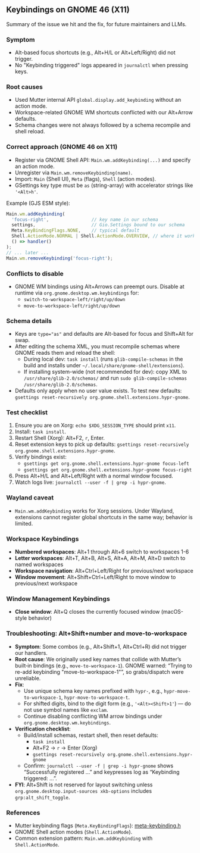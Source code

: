 ## Keybindings on GNOME 46 (X11)

Summary of the issue we hit and the fix, for future maintainers and LLMs.

### Symptom
- Alt-based focus shortcuts (e.g., Alt+H/L or Alt+Left/Right) did not trigger.
- No "Keybinding triggered" logs appeared in `journalctl` when pressing keys.

### Root causes
- Used Mutter internal API `global.display.add_keybinding` without an action mode.
- Workspace-related GNOME WM shortcuts conflicted with our Alt+Arrow defaults.
- Schema changes were not always followed by a schema recompile and shell reload.

### Correct approach (GNOME 46 on X11)
- Register via GNOME Shell API: `Main.wm.addKeybinding(...)` and specify an action mode.
- Unregister via `Main.wm.removeKeybinding(name)`.
- Import: `Main` (Shell UI), `Meta` (flags), `Shell` (action modes).
- GSettings key type must be `as` (string-array) with accelerator strings like `'<Alt>h'`.

Example (GJS ESM style):
```js
Main.wm.addKeybinding(
  'focus-right',                // key name in our schema
  settings,                     // Gio.Settings bound to our schema
  Meta.KeyBindingFlags.NONE,    // typical default
  Shell.ActionMode.NORMAL | Shell.ActionMode.OVERVIEW, // where it works
  () => handler()
);
// ... later ...
Main.wm.removeKeybinding('focus-right');
```

### Conflicts to disable
- GNOME WM bindings using Alt+Arrows can preempt ours. Disable at runtime via
  `org.gnome.desktop.wm.keybindings` for:
  - `switch-to-workspace-left/right/up/down`
  - `move-to-workspace-left/right/up/down`

### Schema details
- Keys are `type="as"` and defaults are Alt-based for focus and Shift+Alt for swap.
- After editing the schema XML, you must recompile schemas where GNOME reads them
  and reload the shell:
  - During local dev: `task install` (runs `glib-compile-schemas` in the build
    and installs under `~/.local/share/gnome-shell/extensions`).
  - If installing system-wide (not recommended for dev): copy XML to
    `/usr/share/glib-2.0/schemas/` and run `sudo glib-compile-schemas /usr/share/glib-2.0/schemas`.
- Defaults only apply when no user value exists. To test new defaults:
  `gsettings reset-recursively org.gnome.shell.extensions.hypr-gnome`.

### Test checklist
1) Ensure you are on Xorg: `echo $XDG_SESSION_TYPE` should print `x11`.
2) Install: `task install`.
3) Restart Shell (Xorg): Alt+F2, `r`, Enter.
4) Reset extension keys to pick up defaults:
   `gsettings reset-recursively org.gnome.shell.extensions.hypr-gnome`.
5) Verify bindings exist:
   - `gsettings get org.gnome.shell.extensions.hypr-gnome focus-left`
   - `gsettings get org.gnome.shell.extensions.hypr-gnome focus-right`
6) Press Alt+H/L and Alt+Left/Right with a normal window focused.
7) Watch logs live:
   `journalctl --user -f | grep -i hypr-gnome`.

### Wayland caveat
- `Main.wm.addKeybinding` works for Xorg sessions. Under Wayland, extensions
  cannot register global shortcuts in the same way; behavior is limited.

### Workspace Keybindings
- **Numbered workspaces**: Alt+1 through Alt+6 switch to workspaces 1-6
- **Letter workspaces**: Alt+T, Alt+B, Alt+S, Alt+A, Alt+M, Alt+D switch to named workspaces
- **Workspace navigation**: Alt+Ctrl+Left/Right for previous/next workspace
- **Window movement**: Alt+Shift+Ctrl+Left/Right to move window to previous/next workspace

### Window Management Keybindings
- **Close window**: Alt+Q closes the currently focused window (macOS-style behavior)

### Troubleshooting: Alt+Shift+number and move-to-workspace
- **Symptom**: Some combos (e.g., Alt+Shift+1, Alt+Ctrl+R) did not trigger our handlers.
- **Root cause**: We originally used key names that collide with Mutter’s built‑in bindings (e.g., `move-to-workspace-1`). GNOME warned: “Trying to re-add keybinding \"move-to-workspace-1\"”, so grabs/dispatch were unreliable.
- **Fix**:
  - Use unique schema key names prefixed with `hypr-`, e.g., `hypr-move-to-workspace-1`, `hypr-move-to-workspace-t`.
  - For shifted digits, bind to the digit form (e.g., `'<Alt><Shift>1'`) — do not use symbol names like `exclam`.
  - Continue disabling conflicting WM arrow bindings under `org.gnome.desktop.wm.keybindings`.
- **Verification checklist**:
  - Build/install schemas, restart shell, then reset defaults:
    - `task install`
    - Alt+F2 → `r` → Enter (Xorg)
    - `gsettings reset-recursively org.gnome.shell.extensions.hypr-gnome`
  - Confirm: `journalctl --user -f | grep -i hypr-gnome` shows “Successfully registered …” and keypresses log as “Keybinding triggered: …”.
- **FYI**: Alt+Shift is not reserved for layout switching unless `org.gnome.desktop.input-sources xkb-options` includes `grp:alt_shift_toggle`.

### References
- Mutter keybinding flags (`Meta.KeyBindingFlags`):
  [meta-keybinding.h](https://gitlab.gnome.org/GNOME/mutter/-/blob/main/src/meta/meta-keybinding.h)
- GNOME Shell action modes (`Shell.ActionMode`).
- Common extension pattern: `Main.wm.addKeybinding` with `Shell.ActionMode`.


